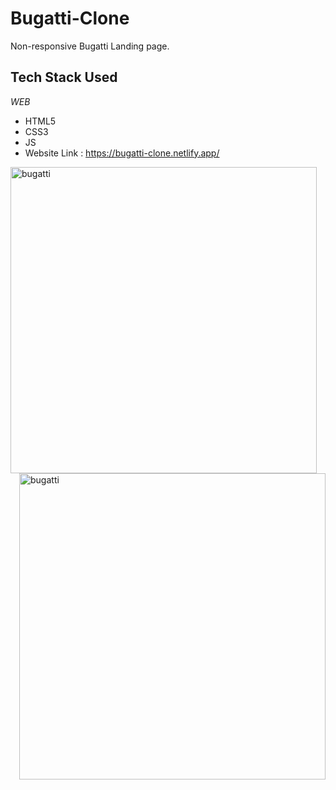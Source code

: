 # Bugatti-Clone
Non-responsive Bugatti Landing page.
<h2 align= "left"><b>Tech Stack Used</b></h2>

*WEB*

- HTML5
- CSS3
- JS
- Website Link : https://bugatti-clone.netlify.app/
<img align="left" alt="bugatti" width="490" src="https://www.bugatti.com/fileadmin/_processed_/sei/p1/se-image-a1f075c72e3e857346c1ae1222135bd0.webp">

<img align="right" alt="bugatti" width="490" src="https://www.bugatti.com/fileadmin/_processed_/sei/p1/se-image-8833b709d452429dabfa7119652fd81b.webp">
